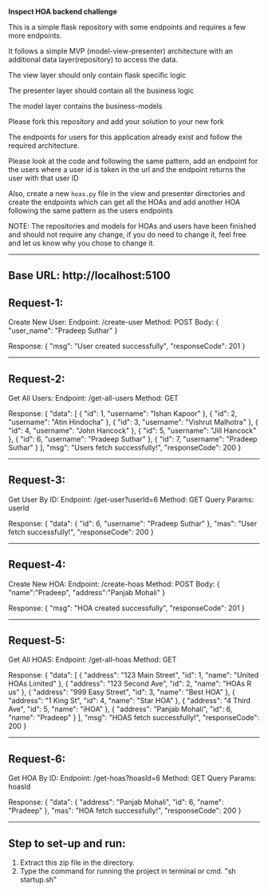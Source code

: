 **Inspect HOA backend challenge**

This is a simple flask repository with some endpoints and requires
a few more endpoints.

It follows a simple MVP (model-view-presenter) architecture with an additional data layer(repository) to access the data.

The view layer should only contain flask specific logic

The presenter layer should contain all the business logic

The model layer contains the business-models

Please fork this repository and add your solution to your new fork

The endpoints for users for this application already exist and follow the required architecture.

Please look at the code and following the same pattern, add an endpoint for the users where a user id is
taken in the url and the endpoint returns the user with that user ID

Also, create a new `hoas.py` file in the view and presenter directories and create
the endpoints which can get all the HOAs and add another HOA following the same pattern as the users endpoints

NOTE: The repositories and models for HOAs and users have been finished and should not require any change, if you do need to change it,
feel free and let us know why you chose to change it.

---

## Base URL: http://localhost:5100

## Request-1:

Create New User:
Endpoint: /create-user
Method: POST
Body:
{
"user_name": "Pradeep Suthar"
}

Response:
{
"msg": "User created successfully",
"responseCode": 201
}

---

## Request-2:

Get All Users:
Endpoint: /get-all-users
Method: GET

Response:
{
"data": [
{
"id": 1,
"username": "Ishan Kapoor"
},
{
"id": 2,
"username": "Atin Hindocha"
},
{
"id": 3,
"username": "Vishrut Malhotra"
},
{
"id": 4,
"username": "John Hancock"
},
{
"id": 5,
"username": "Jill Hancock"
},
{
"id": 6,
"username": "Pradeep Suthar"
},
{
"id": 7,
"username": "Pradeep Suthar"
}
],
"msg": "Users fetch successfully!",
"responseCode": 200
}

---

## Request-3:

Get User By ID:
Endpoint: /get-user?userId=6
Method: GET
Query Params: userId

Response:
{
"data": {
"id": 6,
"username": "Pradeep Suthar"
},
"mas": "User fetch successfully!",
"responseCode": 200
}

---

## Request-4:

Create New HOA:
Endpoint: /create-hoas
Method: POST
Body:
{
"name":"Pradeep",
"address":"Panjab Mohali"
}

Response:
{
"msg": "HOA created successfully",
"responseCode": 201
}

---

## Request-5:

Get All HOAS:
Endpoint: /get-all-hoas
Method: GET

Response:
{
"data": [
{
"address": "123 Main Street",
"id": 1,
"name": "United HOAs Limited"
},
{
"address": "123 Second Ave",
"id": 2,
"name": "HOAs R us"
},
{
"address": "999 Easy Street",
"id": 3,
"name": "Best HOA"
},
{
"address": "1 King St",
"id": 4,
"name": "Star HOA"
},
{
"address": "4 Third Ave",
"id": 5,
"name": "iHOA"
},
{
"address": "Panjab Mohali",
"id": 6,
"name": "Pradeep"
}
],
"msg": "HOAS fetch successfully!",
"responseCode": 200
}

---

## Request-6:

Get HOA By ID:
Endpoint: /get-hoas?hoasId=6
Method: GET
Query Params: hoasId

Response:
{
"data": {
"address": "Panjab Mohali",
"id": 6,
"name": "Pradeep"
},
"mas": "HOA fetch successfully!",
"responseCode": 200
}

---

## Step to set-up and run:

1. Extract this zip file in the directory.
2. Type the command for running the project in terminal or cmd. "sh startup.sh"
